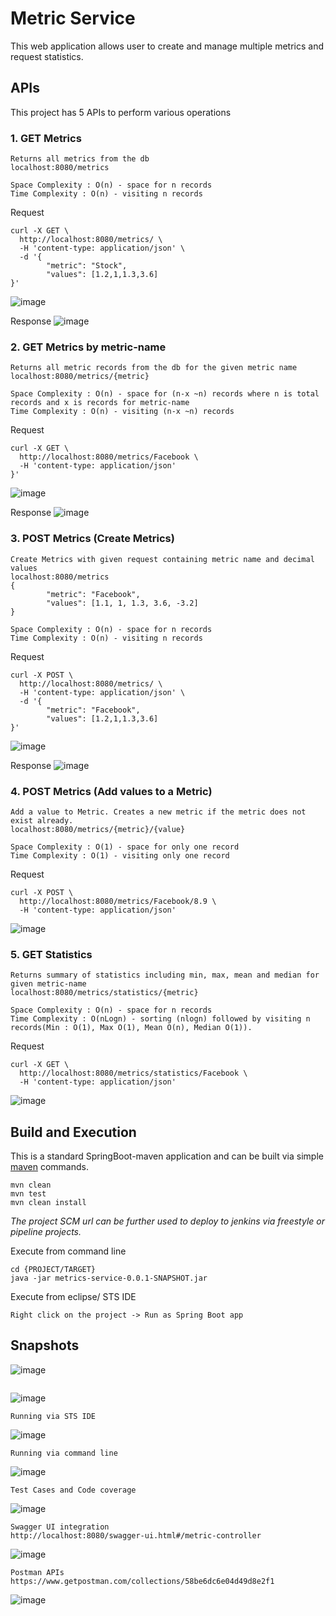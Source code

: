 # Metric Service
This web application allows user to create and manage multiple metrics and request statistics.

## APIs
This project has 5 APIs to perform various operations

### 1. GET Metrics
````
Returns all metrics from the db 
localhost:8080/metrics

Space Complexity : O(n) - space for n records
Time Complexity : O(n) - visiting n records
````
Request
````
curl -X GET \
  http://localhost:8080/metrics/ \
  -H 'content-type: application/json' \
  -d '{
        "metric": "Stock",
        "values": [1.2,1,1.3,3.6]
}'
````
![image](https://user-images.githubusercontent.com/18723463/53690506-985a5d80-3d39-11e9-9c3b-0ed33425294b.png)

Response
![image](https://user-images.githubusercontent.com/18723463/53690495-84aef700-3d39-11e9-9fe9-8ed6316857e6.png)

### 2. GET Metrics by metric-name
````
Returns all metric records from the db for the given metric name
localhost:8080/metrics/{metric}

Space Complexity : O(n) - space for (n-x ~n) records where n is total records and x is records for metric-name
Time Complexity : O(n) - visiting (n-x ~n) records
````
Request
````
curl -X GET \
  http://localhost:8080/metrics/Facebook \
  -H 'content-type: application/json' 
}'
````
![image](https://user-images.githubusercontent.com/18723463/53690511-b031e180-3d39-11e9-9701-7cf6eb197a65.png)

Response
![image](https://user-images.githubusercontent.com/18723463/53690513-cb045600-3d39-11e9-8bb9-adac8714692c.png)

### 3. POST Metrics (Create Metrics)
````
Create Metrics with given request containing metric name and decimal values
localhost:8080/metrics
{
        "metric": "Facebook",
        "values": [1.1, 1, 1.3, 3.6, -3.2]
}

Space Complexity : O(n) - space for n records
Time Complexity : O(n) - visiting n records
````

Request
````
curl -X POST \
  http://localhost:8080/metrics/ \
  -H 'content-type: application/json' \
  -d '{
        "metric": "Facebook",
        "values": [1.2,1,1.3,3.6]
}'
````
![image](https://user-images.githubusercontent.com/18723463/53690453-9ba11980-3d38-11e9-8d73-c5c079146cf3.png)

Response
![image](https://user-images.githubusercontent.com/18723463/53690467-fa669300-3d38-11e9-8afc-db0f32be4083.png)

### 4. POST Metrics (Add values to a Metric)
````
Add a value to Metric. Creates a new metric if the metric does not exist already.
localhost:8080/metrics/{metric}/{value}

Space Complexity : O(1) - space for only one record
Time Complexity : O(1) - visiting only one record

````
Request
````
curl -X POST \
  http://localhost:8080/metrics/Facebook/8.9 \
  -H 'content-type: application/json'
````
![image](https://user-images.githubusercontent.com/18723463/53690531-5251c980-3d3a-11e9-946a-913268dcebbe.png)

### 5. GET Statistics
````
Returns summary of statistics including min, max, mean and median for given metric-name
localhost:8080/metrics/statistics/{metric}

Space Complexity : O(n) - space for n records
Time Complexity : O(nLogn) - sorting (nlogn) followed by visiting n records(Min : O(1), Max O(1), Mean O(n), Median O(1)).

````
Request
````
curl -X GET \
  http://localhost:8080/metrics/statistics/Facebook \
  -H 'content-type: application/json' 
````
![image](https://user-images.githubusercontent.com/18723463/53690538-701f2e80-3d3a-11e9-88a8-7585024a403c.png)
## Build and Execution
This is a standard SpringBoot-maven application and can be built via simple [maven](https://maven.apache.org/install.html) commands. 
```
mvn clean
mvn test
mvn clean install
```
*The project SCM url can be further used to deploy to jenkins via freestyle or pipeline projects.*

Execute from command line
```
cd {PROJECT/TARGET}
java -jar metrics-service-0.0.1-SNAPSHOT.jar 
```

Execute from eclipse/ STS IDE
```
Right click on the project -> Run as Spring Boot app
```
## Snapshots

![image](https://user-images.githubusercontent.com/18723463/53688385-2706b480-3d11-11e9-9dc2-f2ba7ea0ce74.png)
```
```
![image](https://user-images.githubusercontent.com/18723463/53688401-5ddcca80-3d11-11e9-9c98-cab53e817bb4.png)

```
Running via STS IDE
```

![image](https://user-images.githubusercontent.com/18723463/53688430-c5931580-3d11-11e9-926d-cdda263fec61.png)


```
Running via command line
```
![image](https://user-images.githubusercontent.com/18723463/53688454-3a664f80-3d12-11e9-8482-244ac002a95d.png)


```
Test Cases and Code coverage
```
![image](https://user-images.githubusercontent.com/18723463/53688479-8addad00-3d12-11e9-9338-67a5bdb9840e.png)


```
Swagger UI integration
http://localhost:8080/swagger-ui.html#/metric-controller
```
![image](https://user-images.githubusercontent.com/18723463/53688493-b8c2f180-3d12-11e9-8711-22320c5127cd.png)


```
Postman APIs
https://www.getpostman.com/collections/58be6dc6e04d49d8e2f1
```
![image](https://user-images.githubusercontent.com/18723463/53688505-08092200-3d13-11e9-9a3e-4c307df6fa2c.png)


```
```
